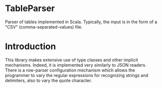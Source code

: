 # TableParser
Parser of tables implemented in Scala.
Typically, the input is in the form of a 
 "CSV" (comma-separated-values) file.

Introduction
============

This library makes extensive use of type classes and other
implicit mechanisms.
Indeed, it is implemented very similarly to JSON readers.
There is a row-parser configuration mechanism which allows
the programmer to vary the regular expressions for recognizing
strings and delimiters, also to vary the quote character.


